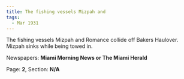 ```yaml
---  
title: The fishing vessels Mizpah and  
tags:  
  - Mar 1931  
---  
```

  
The fishing vessels Mizpah and Romance collide off Bakers Haulover. Mizpah sinks while being towed in.  
  
Newspapers: **Miami Morning News or The Miami Herald**  
  
Page: **2**, Section: **N/A** 
